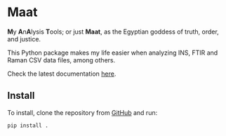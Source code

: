 # Maat

**M**y **A**n**A**lysis **T**ools; or just **Maat**, as the Egyptian goddess of truth, order, and justice.  

This Python package makes my life easier when analyzing INS, FTIR and Raman CSV data files, among others.  

Check the latest documentation [here](https://pablogila.github.io/Maat/).  

## Install

To install, clone the repository from [GitHub](https://github.com/pablogila/Maat/) and run:  

```shell
pip install .
```

